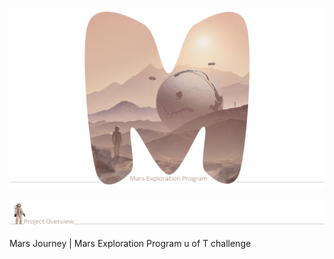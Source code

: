 <p align="center">
<img src="https://raw.githubusercontent.com/theidari/marsjo/main/design/header_main_edt_2.png" width="900px">
<p>

<img src="https://github.com/theidari/marsjo/blob/main/design/po_file_3.png" width="900px">

Mars Journey | Mars Exploration Program
u of T challenge
